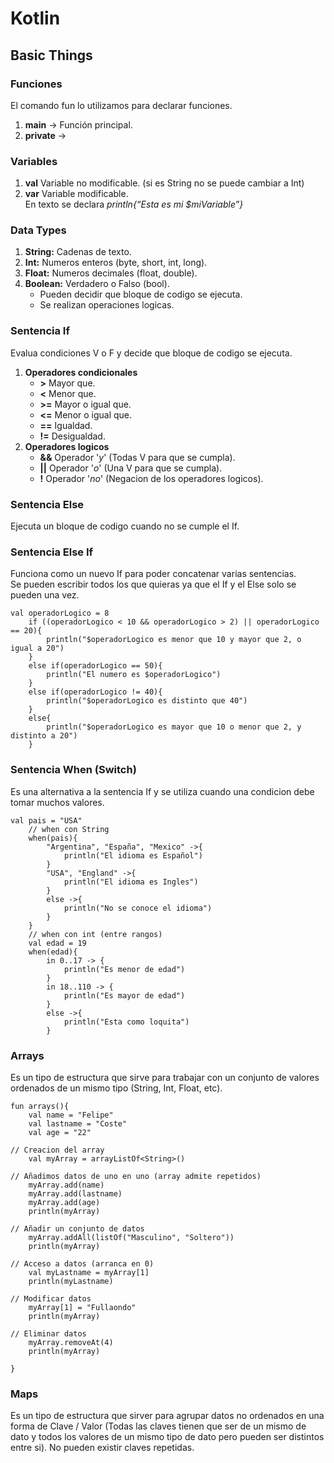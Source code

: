 # Kotlin
## Basic Things

### Funciones
El comando fun lo utilizamos para declarar funciones.
1. **main** -> Función principal.
2. **private** ->

### Variables
1. **val** Variable no modificable. (si es String no se puede cambiar a Int)
2. **var** Variable modificable.  
En texto se declara *println{“Esta es mi $miVariable”}*

### Data Types
1. **String:** Cadenas de texto.  
2. **Int:** Numeros enteros (byte, short, int, long).  
3. **Float:** Numeros decimales (float, double).  
4. **Boolean:** Verdadero o Falso (bool).  
	- Pueden decidir que bloque de codigo se ejecuta.  
	- Se realizan operaciones logicas.

### Sentencia If
Evalua condiciones V o F y decide que bloque de codigo se ejecuta.  

1. **Operadores condicionales**
	- **>** Mayor que.
	- **<** Menor que.
	- **>=** Mayor o igual que.
	- **<=** Menor o igual que.
	- **==** Igualdad.
	- **!=** Desigualdad.
2. **Operadores logicos**
	- **&&** Operador '*y*' (Todas V para que se cumpla).
	- **||** Operador '*o*' (Una V para que se cumpla).
	- **!** Operador '*no*' (Negacion de los operadores logicos).  
### Sentencia Else
Ejecuta un bloque de codigo cuando no se cumple el If.  

### Sentencia Else If
Funciona como un nuevo If para poder concatenar varias sentencias.  
Se pueden escribir todos los que quieras ya que el If y el Else solo se pueden una vez.  

	val operadorLogico = 8
        if ((operadorLogico < 10 && operadorLogico > 2) || operadorLogico == 20){
            println("$operadorLogico es menor que 10 y mayor que 2, o igual a 20")
        }
        else if(operadorLogico == 50){
            println("El numero es $operadorLogico")
        }
        else if(operadorLogico != 40){
            println("$operadorLogico es distinto que 40")
        }
        else{
            println("$operadorLogico es mayor que 10 o menor que 2, y distinto a 20")
        }

### Sentencia When (Switch)  
Es una alternativa a la sentencia If y se utiliza cuando una condicion debe tomar muchos valores.  

	val pais = "USA"
        // when con String
        when(pais){
            "Argentina", "España", "Mexico" ->{
                println("El idioma es Español")
            }
            "USA", "England" ->{
                println("El idioma es Ingles")
            }
            else ->{
                println("No se conoce el idioma")
            }
        }
        // when con int (entre rangos)
        val edad = 19
        when(edad){
            in 0..17 -> {
                println("Es menor de edad")
            }
            in 18..110 -> {
                println("Es mayor de edad")
            }
            else ->{
                println("Esta como loquita")
            }

### Arrays
Es un tipo de estructura que sirve para trabajar con un conjunto de valores ordenados de un mismo tipo (String, Int, Float, etc).

    fun arrays(){
        val name = "Felipe"
        val lastname = "Coste"
        val age = "22"
	
	// Creacion del array
        val myArray = arrayListOf<String>()
	
	// Añadimos datos de uno en uno (array admite repetidos)
        myArray.add(name)
        myArray.add(lastname)
        myArray.add(age)
        println(myArray)
	
	// Añadir un conjunto de datos
        myArray.addAll(listOf("Masculino", "Soltero"))
        println(myArray)
	
	// Acceso a datos (arranca en 0)
        val myLastname = myArray[1]
        println(myLastname)
	
	// Modificar datos
        myArray[1] = "Fullaondo"
        println(myArray)
	
	// Eliminar datos
        myArray.removeAt(4)
        println(myArray)
    
    }

### Maps 
Es un tipo de estructura que sirver para agrupar datos no ordenados en una forma de Clave / Valor (Todas las claves tienen que ser de un mismo de dato y todos los valores de un mismo tipo de dato pero pueden ser distintos entre si). No pueden existir claves repetidas.
